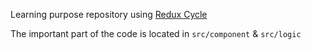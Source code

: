 Learning purpose repository using [Redux Cycle](https://github.com/cyclejs-community/redux-cycles)

The important part of the code is located in `src/component` & `src/logic`

